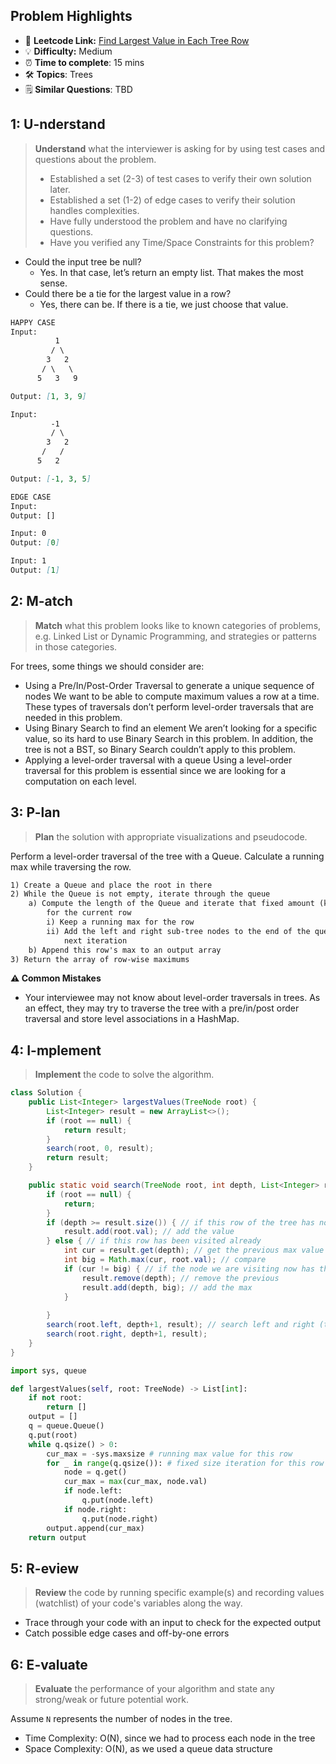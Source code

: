 ## Problem Highlights

* 🔗 **Leetcode Link:** [Find Largest Value in Each Tree Row](https://leetcode.com/problems/find-largest-value-in-each-tree-row/)
* 💡 **Difficulty:** Medium
* ⏰ **Time to complete**: 15 mins
* 🛠️ **Topics**: Trees
* 🗒️ **Similar Questions**: TBD
    
## 1: U-nderstand
 
> **Understand** what the interviewer is asking for by using test cases and questions about the problem.
> 
> - Established a set (2-3) of test cases to verify their own solution later.
> - Established a set (1-2) of edge cases to verify their solution handles complexities.
> - Have fully understood the problem and have no clarifying questions.
> - Have you verified any Time/Space Constraints for this problem?

- Could the input tree be null?
  - Yes. In that case, let’s return an empty list. That makes the most sense.
- Could there be a tie for the largest value in a row?
  - Yes, there can be. If there is a tie, we just choose that value.
   
```markdown
HAPPY CASE
Input: 
          1
         / \
        3   2
       / \   \  
      5   3   9 

Output: [1, 3, 9]

Input: 
         -1
         / \
        3   2
       /   /    
      5   2     

Output: [-1, 3, 5]

EDGE CASE
Input: 
Output: []

Input: 0
Output: [0]

Input: 1
Output: [1]
```   
    
## 2: M-atch

<!-- See https://docs.google.com/document/d/1hYT1hoOJ6pFIt8A5q-PIZmYP7pB4WqlzyUJgFx9x2mY/edit#heading=h.ya2de4n4zsds for list of algorithms based on question type-->

> **Match** what this problem looks like to known categories of problems, e.g. Linked List or Dynamic Programming, and strategies or patterns in those categories.


For trees, some things we should consider are:

- Using a Pre/In/Post-Order Traversal to generate a unique sequence of nodes
We want to be able to compute maximum values a row at a time. These types of traversals don’t perform level-order traversals that are needed in this problem.
- Using Binary Search to find an element
We aren’t looking for a specific value, so its hard to use Binary Search in this problem. In addition, the tree is not a BST, so Binary Search couldn’t apply to this problem.
- Applying a level-order traversal with a queue
Using a level-order traversal for this problem is essential since we are looking for a computation on each level.


## 3: P-lan

> **Plan** the solution with appropriate visualizations and pseudocode.

Perform a level-order traversal of the tree with a Queue. Calculate a running max while traversing the row.

```markdown
1) Create a Queue and place the root in there
2) While the Queue is not empty, iterate through the queue
    a) Compute the length of the Queue and iterate that fixed amount (k) 
        for the current row
        i) Keep a running max for the row
        ii) Add the left and right sub-tree nodes to the end of the queue for the 
            next iteration
    b) Append this row's max to an output array
3) Return the array of row-wise maximums
```

**⚠️ Common Mistakes**

* Your interviewee may not know about level-order traversals in trees. As an effect, they may try to traverse the tree with a pre/in/post order traversal and store level associations in a HashMap.

## 4: I-mplement

> **Implement** the code to solve the algorithm.

```java
class Solution {
    public List<Integer> largestValues(TreeNode root) {
        List<Integer> result = new ArrayList<>();
        if (root == null) {
            return result;
        }
        search(root, 0, result);
        return result;
    }

    public static void search(TreeNode root, int depth, List<Integer> result) {
        if (root == null) {
            return;
        }
        if (depth >= result.size()) { // if this row of the tree has not been visited yet
            result.add(root.val); // add the value
        } else { // if this row has been visited already
            int cur = result.get(depth); // get the previous max value of the row
            int big = Math.max(cur, root.val); // compare
            if (cur != big) { // if the node we are visiting now has the max value
                result.remove(depth); // remove the previous
                result.add(depth, big); // add the max
            }
            
        }
        search(root.left, depth+1, result); // search left and right (the order does not matter)
        search(root.right, depth+1, result);
    }
}
```
```python
import sys, queue

def largestValues(self, root: TreeNode) -> List[int]:
    if not root:
        return []
    output = []
    q = queue.Queue()
    q.put(root)
    while q.qsize() > 0:
        cur_max = -sys.maxsize # running max value for this row
        for _ in range(q.qsize()): # fixed size iteration for this row
            node = q.get()
            cur_max = max(cur_max, node.val)
            if node.left:
                q.put(node.left)
            if node.right:
                q.put(node.right)
        output.append(cur_max)
    return output
```
    
## 5: R-eview

> **Review** the code by running specific example(s) and recording values (watchlist) of your code's variables along the way.

- Trace through your code with an input to check for the expected output
- Catch possible edge cases and off-by-one errors

## 6: E-valuate

> **Evaluate** the performance of your algorithm and state any strong/weak or future potential work.

Assume `N` represents the number of nodes in the tree.

* Time Complexity: O(N), since we had to process each node in the tree
* Space Complexity: O(N), as we used a queue data structure